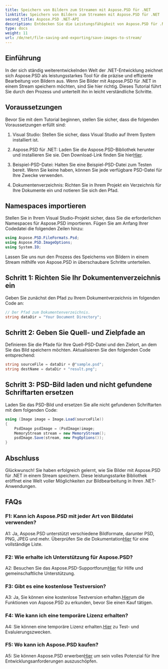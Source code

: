 ```yaml
---
title: Speichern von Bildern zum Streamen mit Aspose.PSD für .NET
linktitle: Speichern von Bildern zum Streamen mit Aspose.PSD für .NET
second_title: Aspose.PSD .NET-API
description: Entdecken Sie die Leistungsfähigkeit von Aspose.PSD für .NET und erfahren Sie, wie Sie Bilder mühelos in einem Stream speichern. Befolgen Sie unsere Schritt-für-Schritt-Anleitung für eine nahtlose Integration.
type: docs
weight: 11
url: /de/net/file-saving-and-exporting/save-images-to-stream/
---
```

## Einführung

In der sich ständig weiterentwickelnden Welt der .NET-Entwicklung zeichnet sich Aspose.PSD als leistungsstarkes Tool für die präzise und effiziente Bearbeitung von Bildern aus. Wenn Sie Bilder mit Aspose.PSD für .NET in einem Stream speichern möchten, sind Sie hier richtig. Dieses Tutorial führt Sie durch den Prozess und unterteilt ihn in leicht verständliche Schritte.

## Voraussetzungen

Bevor Sie mit dem Tutorial beginnen, stellen Sie sicher, dass die folgenden Voraussetzungen erfüllt sind:

1. Visual Studio: Stellen Sie sicher, dass Visual Studio auf Ihrem System installiert ist.

2.  Aspose.PSD für .NET: Laden Sie die Aspose.PSD-Bibliothek herunter und installieren Sie sie. Den Download-Link finden Sie hier[Hier](https://releases.aspose.com/psd/net/).

3. Beispiel-PSD-Datei: Halten Sie eine Beispiel-PSD-Datei zum Testen bereit. Wenn Sie keine haben, können Sie jede verfügbare PSD-Datei für Ihre Zwecke verwenden.

4. Dokumentenverzeichnis: Richten Sie in Ihrem Projekt ein Verzeichnis für Ihre Dokumente ein und notieren Sie sich den Pfad.

## Namespaces importieren

Stellen Sie in Ihrem Visual Studio-Projekt sicher, dass Sie die erforderlichen Namespaces für Aspose.PSD importieren. Fügen Sie am Anfang Ihrer Codedatei die folgenden Zeilen hinzu:

```csharp
using Aspose.PSD.FileFormats.Psd;
using Aspose.PSD.ImageOptions;
using System.IO;
```

Lassen Sie uns nun den Prozess des Speicherns von Bildern in einem Stream mithilfe von Aspose.PSD in überschaubare Schritte unterteilen.

## Schritt 1: Richten Sie Ihr Dokumentenverzeichnis ein

Geben Sie zunächst den Pfad zu Ihrem Dokumentverzeichnis im folgenden Code an:

```csharp
// Der Pfad zum Dokumentenverzeichnis.
string dataDir = "Your Document Directory";
```

## Schritt 2: Geben Sie Quell- und Zielpfade an

Definieren Sie die Pfade für Ihre Quell-PSD-Datei und den Zielort, an dem Sie das Bild speichern möchten. Aktualisieren Sie den folgenden Code entsprechend:

```csharp
string sourceFile = dataDir + @"sample.psd";
string destName = dataDir + "result.png";
```

## Schritt 3: PSD-Bild laden und nicht gefundene Schriftarten ersetzen

Laden Sie das PSD-Bild und ersetzen Sie alle nicht gefundenen Schriftarten mit dem folgenden Code:

```csharp
using (Image image = Image.Load(sourceFile))
{
    PsdImage psdImage = (PsdImage)image;
    MemoryStream stream = new MemoryStream();
    psdImage.Save(stream, new PngOptions());
}
```

## Abschluss

Glückwunsch! Sie haben erfolgreich gelernt, wie Sie Bilder mit Aspose.PSD für .NET in einem Stream speichern. Diese leistungsstarke Bibliothek eröffnet eine Welt voller Möglichkeiten zur Bildbearbeitung in Ihren .NET-Anwendungen.

## FAQs

### F1: Kann ich Aspose.PSD mit jeder Art von Bilddatei verwenden?

 A1: Ja, Aspose.PSD unterstützt verschiedene Bildformate, darunter PSD, PNG, JPEG und mehr. Überprüfen Sie die Dokumentation[Hier](https://reference.aspose.com/psd/net/) für eine vollständige Liste.

### F2: Wie erhalte ich Unterstützung für Aspose.PSD?

 A2: Besuchen Sie das Aspose.PSD-Supportforum[Hier](https://forum.aspose.com/c/psd/34) für Hilfe und gemeinschaftliche Unterstützung.

### F3: Gibt es eine kostenlose Testversion?

 A3: Ja, Sie können eine kostenlose Testversion erhalten.[Hier](https://releases.aspose.com/)um die Funktionen von Aspose.PSD zu erkunden, bevor Sie einen Kauf tätigen.

### F4: Wie kann ich eine temporäre Lizenz erhalten?

 A4: Sie können eine temporäre Lizenz erhalten.[Hier](https://purchase.aspose.com/temporary-license/) zu Test- und Evaluierungszwecken.

### F5: Wo kann ich Aspose.PSD kaufen?

 A5: Sie können Aspose.PSD erwerben[Hier](https://purchase.aspose.com/buy) um sein volles Potenzial für Ihre Entwicklungsanforderungen auszuschöpfen.